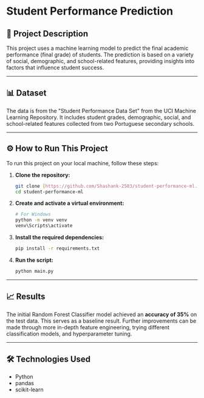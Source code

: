 # Student Performance Prediction

## 🚀 Project Description
This project uses a machine learning model to predict the final academic performance (final grade) of students. The prediction is based on a variety of social, demographic, and school-related features, providing insights into factors that influence student success.

***

## 📊 Dataset
The data is from the "Student Performance Data Set" from the UCI Machine Learning Repository. It includes student grades, demographic, social, and school-related features collected from two Portuguese secondary schools.

***

## ⚙️ How to Run This Project
To run this project on your local machine, follow these steps:

1.  **Clone the repository:**
    ```bash
    git clone [https://github.com/Shashank-2503/student-performance-ml.git](https://github.com/Shashank-2503/student-performance-ml.git)
    cd student-performance-ml
    ```

2.  **Create and activate a virtual environment:**
    ```bash
    # For Windows
    python -m venv venv
    venv\Scripts\activate
    ```

3.  **Install the required dependencies:**
    ```bash
    pip install -r requirements.txt
    ```

4.  **Run the script:**
    ```bash
    python main.py
    ```

***

## 📈 Results
The initial Random Forest Classifier model achieved an **accuracy of 35%** on the test data. This serves as a baseline result. Further improvements can be made through more in-depth feature engineering, trying different classification models, and hyperparameter tuning.

***

## 🛠️ Technologies Used
* Python
* pandas
* scikit-learn
